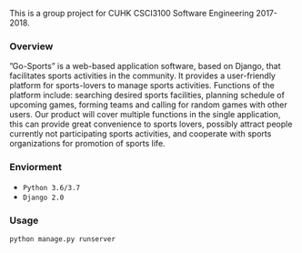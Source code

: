 This is a group project for CUHK CSCI3100 Software Engineering 2017-2018.

### Overview
”Go-Sports” is a web-based application software, based on Django, that facilitates sports activities in the community.
It provides a user-friendly platform for sports-lovers to manage sports activities. Functions of the
platform include: searching desired sports facilities, planning schedule of upcoming games, forming
teams and calling for random games with other users. Our product will cover multiple functions in the
single application, this can provide great convenience to sports lovers, possibly attract people currently
not participating sports activities, and cooperate with sports organizations for promotion of sports life.

### Enviorment
- `Python 3.6/3.7`
- `Django 2.0`

### Usage
`python manage.py runserver`
